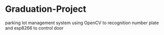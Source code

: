 # Graduation-Project
 parking lot management system using OpenCV to recognition number plate and esp8266 to control door
